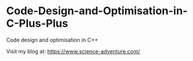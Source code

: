# Code-Design-and-Optimisation-in-C-Plus-Plus
Code design and optimisation in C++

Visit my blog at: https://www.science-adventure.com/

